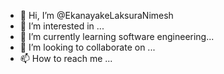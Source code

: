 - 👋 Hi, I’m @EkanayakeLaksuraNimesh
- 👀 I’m interested in ...
- 🌱 I’m currently learning software engineering...
- 💞️ I’m looking to collaborate on ...
- 📫 How to reach me ...

<!---
LaksuraNimesh/LaksuraNimesh is a ✨ special ✨ repository because its `README.md` (this file) appears on your GitHub profile.
You can click the Preview link to take a look at your changes.
--->


